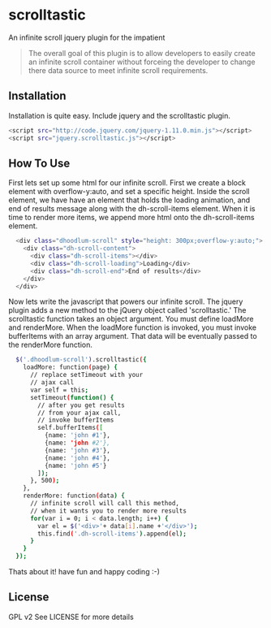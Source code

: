 scrolltastic
============

An infinite scroll jquery plugin for the impatient

> The overall goal of this plugin
> is to allow developers to easily create
> an infinite scroll container without
> forceing the developer to change there
> data source to meet infinite scroll
> requirements.


Installation
--------------
Installation is quite easy. Include jquery and the scrolltastic plugin.

```sh
<script src="http://code.jquery.com/jquery-1.11.0.min.js"></script>
<script src="jquery.scrolltastic.js"></script>
```

How To Use
--------------
First lets set up some html for our infinite scroll. First we create a block element with overflow-y:auto, and set a specific height. Inside the scroll element, we have have an element that holds the loading animation, and end of results message along with the dh-scroll-items element. When it is time to render more items, we append more html onto the dh-scroll-items element.

```sh
  <div class="dhoodlum-scroll" style="height: 300px;overflow-y:auto;">
    <div class="dh-scroll-content">
      <div class="dh-scroll-items"></div>
      <div class="dh-scroll-loading">Loading</div>
      <div class="dh-scroll-end">End of results</div>
    </div>
  </div>
```

Now lets write the javascript that powers our infinite scroll. The jquery plugin adds a new method to the jQuery object called 'scrolltastic.' The scrolltastic function takes an object argument. You must define loadMore and renderMore. When the loadMore function is invoked, you must invoke bufferItems with an array argument. That data will be eventually passed to the renderMore function.

```sh
  $('.dhoodlum-scroll').scrolltastic({
    loadMore: function(page) {
      // replace setTimeout with your
      // ajax call
      var self = this;
      setTimeout(function() {
        // after you get results
        // from your ajax call,
        // invoke bufferItems
        self.bufferItems([
          {name: 'john #1'},
          {name: 'john #2'},
          {name: 'john #3'},
          {name: 'john #4'},
          {name: 'john #5'}
        ]);
      }, 500);
    },
    renderMore: function(data) {
      // infinite scroll will call this method,
      // when it wants you to render more results
      for(var i = 0; i < data.length; i++) {
        var el = $('<div>'+ data[i].name +'</div>');
        this.find('.dh-scroll-items').append(el);
      }
    }
  });
```
Thats about it! have fun and happy coding :-)

License
----

GPL v2 See LICENSE for more details